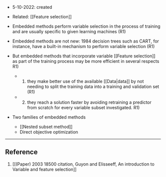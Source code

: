 - 5-10-2022: created

- Related: [[Feature selection]]

- Embedded methods perform variable selection in the process of training and are usually specific to given learning machines (R1)
- Embedded methods are not new: 1984 decision trees such as CART, for instance, have a built-in mechanism to perform variable selection (R1)

- But embedded methods that incorporate variable [[Feature selection]] as part of the training process may be more efficient in several respects R1)
	- 1. they make better use of the available [[Data|data]] by not needing to split the training data into a training and validation set (R1)
	- 2. they reach a solution faster by avoiding retraining a predictor from scratch for every variable subset investigated. R1)

- Two families of embedded methods
	- [[Nested subset method]]
	- Direct objective optimization

---
## Reference
1. [[(Paper) 2003  18500 citation, Guyon and Elisseeff, An introduction to Variable and feature selection]]